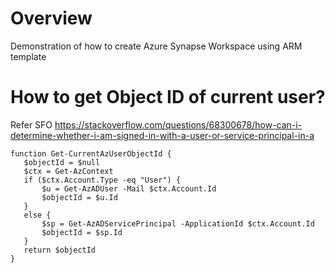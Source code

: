 # Overview
Demonstration of how to create Azure Synapse Workspace using ARM template


# How to get Object ID of current user?
Refer SFO https://stackoverflow.com/questions/68300678/how-can-i-determine-whether-i-am-signed-in-with-a-user-or-service-principal-in-a

```
function Get-CurrentAzUserObjectId {
   $objectId = $null
   $ctx = Get-AzContext
   if ($ctx.Account.Type -eq "User") {
       $u = Get-AzADUser -Mail $ctx.Account.Id
       $objectId = $u.Id
   }
   else {
       $sp = Get-AzADServicePrincipal -ApplicationId $ctx.Account.Id
       $objectId = $sp.Id
   }
   return $objectId
}
```

